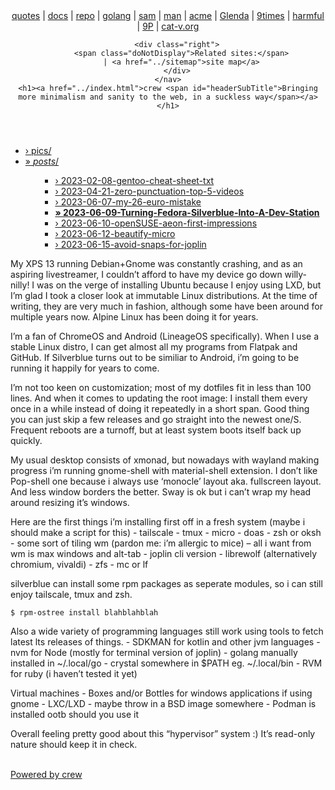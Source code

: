 <!DOCTYPE html>
<html>
<head>
    <title>2023-06-09-Turning-Fedora-Silverblue-Into-A-Dev-Station</title>
    <link rel="stylesheet" href="../_static/style.css" type="text/css" media="screen, handheld" title="default">
    <link rel="shortcut icon" href="../_static/favicon.ico" type="image/vnd.microsoft.icon">
    <meta charset="UTF-8">
    <meta http-equiv="Content-Type" content="text/html; charset=UTF-8"> 
</head>
<body>

<header>
    <nav class="head-nav">
		<div class="left">
			<a href="http://quotes.cat-v.org">quotes</a> |
			<a href="http://doc.cat-v.org">docs</a> |
			<a href="http://repo.cat-v.org">repo</a> |
			<a href="http://go-lang.cat-v.org">golang</a> |
			<a href="http://sam.cat-v.org">sam</a> |
			<a href="http://man.cat-v.org">man</a> |
			<a href="http://acme.cat-v.org">acme</a> |
			<a href="http://glenda.cat-v.org">Glenda</a> |
			<a href="http://ninetimes.cat-v.org">9times</a> |
			<a href="http://harmful.cat-v.org">harmful</a> |
			<a href="http://9p.cat-v.org/">9P</a> |
			<a href="http://cat-v.org">cat-v.org</a>
		</div>

		<div class="right">
		  <span class="doNotDisplay">Related sites:</span>
		  | <a href="../sitemap">site map</a>
		</div>
    </nav>
    <h1><a href="../index.html">crew <span id="headerSubTitle">Bringing more minimalism and sanity to the web, in a suckless way</span></a></h1>
</header>

<nav id="side-bar">
    <div>
		<ul><li><a href="../pics">› pics/</a></li><li><a href="../posts">» <i>posts</i>/</a><ul><ul><li><a href="2023-02-08-gentoo-cheat-sheet-txt.md">› 2023-02-08-gentoo-cheat-sheet-txt</a></li><li><a href="2023-04-21-zero-punctuation-top-5-videos.md">› 2023-04-21-zero-punctuation-top-5-videos</a></li><li><a href="2023-06-07-my-26-euro-mistake.md">› 2023-06-07-my-26-euro-mistake</a></li><li><a href="2023-06-09-Turning-Fedora-Silverblue-Into-A-Dev-Station.md"><b>» 2023-06-09-Turning-Fedora-Silverblue-Into-A-Dev-Station</b></a></li><li><a href="2023-06-10-openSUSE-aeon-first-impressions.md">› 2023-06-10-openSUSE-aeon-first-impressions</a></li><li><a href="2023-06-12-beautify-micro.md">› 2023-06-12-beautify-micro</a></li><li><a href="2023-06-15-avoid-snaps-for-joplin.md">› 2023-06-15-avoid-snaps-for-joplin</a></li></ul></ul></li></ul>
	</div>
</nav>

<article>
	<p>My XPS 13 running Debian+Gnome was constantly crashing, and as an aspiring livestreamer, I couldn&rsquo;t afford to have my device go down willy-nilly!
I was on the verge of installing Ubuntu because I enjoy using LXD, but I&rsquo;m glad I took a closer look at immutable Linux distributions.
At the time of writing, they are very much in fashion, although some have been around for multiple years now. Alpine Linux has been doing it for years.</p>

<p>I&rsquo;m a fan of ChromeOS and Android (LineageOS specifically). When I use a stable Linux distro, I can get almost all my programs from Flatpak and GitHub.
If Silverblue turns out to be similiar to Android, i&rsquo;m going to be running it happily for years to come.</p>

<p>I&rsquo;m not too keen on customization; most of my dotfiles fit in less than 100 lines.
And when it comes to updating the root image: I install them every once in a while instead of doing it repeatedly in a short span.
Good thing you can just skip a few releases and go straight into the newest one/S.
Frequent reboots are a turnoff, but at least system boots itself back up quickly.</p>

<p>My usual desktop consists of xmonad, but nowadays with wayland making progress i&rsquo;m running gnome-shell with material-shell extension.
I don&rsquo;t like Pop-shell one because i always use &lsquo;monocle&rsquo; layout aka. fullscreen layout. And less window borders the better. Sway is ok but i can&rsquo;t wrap my head around resizing it&rsquo;s windows.</p>

<p>Here are the first things i&rsquo;m installing first off in a fresh system (maybe i should make a script for this)
- tailscale
- tmux
- micro
- doas
- zsh or oksh
- some sort of tiling wm (pardon me: i&rsquo;m allergic to mice)
&ndash; all i want from wm is max windows and alt-tab
- joplin cli version
- librewolf (alternatively chromium, vivaldi)
- zfs
- mc or lf</p>

<p>silverblue can install some rpm packages as seperate modules, so i can still enjoy tailscale, tmux and zsh.</p>

<pre><code>$ rpm-ostree install blahblahblah
</code></pre>

<p>Also a wide variety of programming languages still work using tools to fetch latest lts releases of things.
- SDKMAN for kotlin and other jvm languages
- nvm for Node (mostly for terminal version of joplin)
- golang manually installed in ~/.local/go
- crystal somewhere in $PATH eg. ~/.local/bin
- RVM for ruby (i haven&rsquo;t tested it yet)</p>

<p>Virtual machines
- Boxes and/or Bottles for windows applications if using gnome
- LXC/LXD - maybe throw in a BSD image somewhere
- Podman is installed ootb should you use it</p>

<p>Overall feeling pretty good about this &ldquo;hypervisor&rdquo; system :) It&rsquo;s read-only nature should keep it in check.</p>

</article>

<footer>
<br class="doNotDisplay doNotPrint" />
<div style="margin-right: auto;"><a href="http://crew.0xffff.me">Powered by crew</a></div>
</footer>
</body></html>
